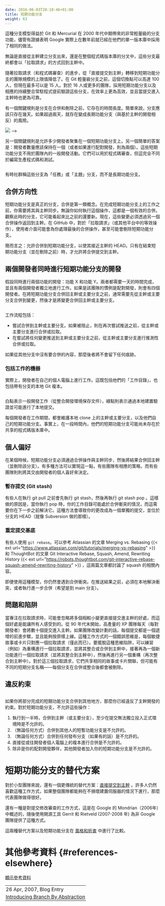 ```yaml
---
date: 2016-06-03T20:10:46+01:00
title: 短期功能分支
weight: 63
---
```


<!-- sdfsdfsd -->

<!--
This branching model was facilitated with the advent of very lightweight branching that came with Git and Mercurial
in the mid-2000's, though there is evidence that Google were effectively doing the same in their Monorepo for some years before.
-->

這種分支模型得益於 Git 和 Mercurial 在 2000 年代中期帶來的非常輕量級的分支功能，儘管有證據表明 Google 實際上在數年前就已經在他們的單一版本庫中採用了相同的做法。

<!--
Either as branching directly off main, or in a fork of the whole repository. These branches are destined to come
back as "pull requests" into the main/trunk.
-->

無論是直接從主幹建立分支出來，還是在整個程式碼版本庫的分叉中，這些分支最終都會以「拉取請求」的方式回到主幹中。

<!-- wrweresd -->

<!-- 
With the Pull Request (and code review) advance, the cut-off point for team sizes that graduated from "direct to the trunk" to short lived feature branches moved lower.
While it was up to 100 before Git's lightweight branching, it is now up to 15 people. With 16 or more, the team is more
productive with short-lived feature branches, and corresponding CI daemons verifying those in advance of
commits landing in the trunk. 
-->

隨著拉取請求（和程式碼審查）的進步，從「直接提交到主幹」轉移到短期功能分支的團隊規模的上限值降低了。在 Git 輕量級分支之前，這個切換點可以高達 100 人，但現在最多可以是 15 人。對於 16 人或更多的團隊，採用短期功能分支以及相應的持續整合常駐程式提前驗證這些分支，在效率上更為高效，並且當提交進入主幹時也更為可靠。

<!-- 
One key rule is the length of life of the branch before it gets merged and deleted. Simply put, the branch
should only last a couple of days. Any longer than two
days, and there is a risk of the branch becoming a long-lived feature branch (the antithesis of trunk-based development).
-->

有一個關鍵規則是分支在合併和刪除之前，它存在的時間長度。簡單來說，分支應該只存在幾天。如果超過兩天，就存在變成長期功能分支（與基於主幹的開發相反）的風險。

<!-- sdwerfhfsdfsd -->

<!-- 
Another key rule is how many developers are allowed congregate on a short-lived feature branch. Another simple answer:
the developer count should stay at one (or two if pair-programming). These short-lived feature branches are not shared
within a team for general development activity. They may be shared for the purposes of code review, but that is entirely
different to writing production code and tests.

<!-- hrhykj -->

![](/5-min-overview/trunk_pr.png)
-->

另一個關鍵規則是允許多少開發者聚集在一個短期功能分支上。另一個簡單的答案是：開發者數量應該保持在一個（或者如果進行配對開發，則為兩個）。這些短期功能分支不用於團隊內的一般開發活動。它們可以用於程式碼審查，但這完全不同於編寫生產程式碼和測試。

<p><img srcset="/5-min-overview/trunk_pr.png 1x,/5-min-overview/trunk_pr@2x.png 2x"></p>

<!--
Sometimes the community calls these 'task' or 'topic' branches, instead of long-lived feature branch.
-->

有時社群稱這些分支為「任務」或「主題」分支，而不是長期功能分支。

<!--
## Merge directionality
-->

## 合併方向性

<!--
Short-lived feature branches are real branches and merge is a first class concept. In the run-up to completing work
on the short-lived feature branch, you will need to bring it up to date with main (trunk). That is an effective
merge whichever way you do it. Look at the branch at this moment, it may appear to be much younger than it was
before that operation. The changes have to now go back to main (trunk) in another merge operation. In GitHub, for
'pull requests' (or equivalent in other platforms), the user interface may handle that last merged back for you, and even
go as far as to delete the short-lived feature branch.
-->

短期功能分支是真正的分支，合併是第一類概念。在完成短期功能分支上的工作之前，你需要將其與主幹同步。無論你如何執行這個操作，這都是一個有效的合併。觀察此時的分支，它可能看起來比之前的還要新。現在，這些變更必須透過另一個合併操作返回到主幹。在 GitHub 中，對於「拉取請求」（或其他平台中的等效操作），使用者介面可能會為你處理最後的合併操作，甚至可能會刪除短期功能分支。

<!-- rteghfhj -->

<!--
To recap: merges to the short-lived feature branch are allowed to bring it closer to HEAD of main (trunk). Merges
to main (trunk) are allowed only as part of closing out the short-lived feature branch (and just before deleting it).
-->

簡而言之：允許合併到短期功能分支，以使其接近主幹的 HEAD。只有在結束短期功能分支（並在刪除之前）時，才允許將合併提交到主幹。

<!-- rteyyrt -->

<!-- 
## Two developers concurrently doing short-lived feature branches
-->

## 兩個開發者同時進行短期功能分支的開發

<!--
Say two features are being worked on concurrently: features X and Y. Both will take a day to complete, and two developers are
working independently on them. Or four developers if pair-programming is that team's way.  The reality of the merge back to
main/trunk, before the deletion of the short-lived feature branch, is that a merge of changes **from** main/trunk
is often needed, before the merge **to** main/trunk.

![](slfb_pull-push.png)
-->

假設同時進行兩個功能的開發：功能 X 和功能 Y。兩者都需要一天的時間完成，並且有兩個開發者獨立地進行工作。如果是該團隊的慣例是配對開發，則會有四個開發者。在將短期功能分支合併回主幹或主要分支之前，通常需要先從主幹或主要分支合併到變更，然後才是將變更合併回主幹或主要分支。

<p><img srcset="slfb_pull-push.png 1x,slfb_pull-push@2x.png 2x"></p>

<!--
Workflows include:

* Attempt to merge to main/trunk and if that's blocked do a merge/pull from main/trunk before attempting the push again.
* Do a speculative main/pull from main/trunk before attempting any push to main/trunk.
-->

工作流程包括：

* 嘗試合併到主幹或主要分支。如果被阻止，則在再次嘗試推送之前，從主幹或主要分支進行合併或拉取。
* 在嘗試將任何變更推送到主幹或主要分支之前，從主幹或主要分支進行推測性合併或拉取。

<!-- dwewrerg -->

<!--
The latter leaves no trace if there's nothing to merge in from the other branch.
-->

如果從其他分支中沒有要合併的內容，那麼後者將不會留下任何痕跡。

<!--
### Workstations included
-->
### 包括工作的機器

<!--
Really though Developers work on their own workstations. That is both for their "working copy" as well as their local Git clones complete with branches:

![](slfb_working-copy.png)
-->

實際上，開發者在自己的個人電腦上進行工作。這既包括他們的「工作目錄」，也包括帶有分支的本地 Git 複本。

<p><img srcset="slfb_working-copy.png 1x,slfb_working-copy@2x.png 2x"></p>

<!-- fhtytrerwe -->

<!--
The white dots are just general development work (save files from the IDE), and the green dot is the same but validated by a local  build that passes and a maybe a local commit.
-->

白點表示一般開發工作（從整合開發環境保存文件），綠點則表示通過本地建置驗證並可能進行了本地提交。

<!--
While each developer works, they maintain a local clone of the main/trunk and their own short-lived feature branch only.
Indeed for a period of time, their short-lived feature branch may not yet exist in the shared origin repo.
-->

每個開發者在工作期間，都會維護本地 clone 上的主幹或主要分支，以及他們自己的短期功能分支。事實上，在一段時間內，他們的短期功能分支可能尚未存在於共享的程式碼版本庫中。

<!-- qetgrth -->

<!--
## Personal preferences
-->

## 個人偏好

<!--
At some point, the short-lived feature branch has to be brought right up to date with main (trunk) in a merge
operation before the result being merged back to trunk (and the branch deleted). There are a number of approaches
for this, and while teams may have a policy, some teams leave it to personal preference for the developer. 
-->

在某個時候，短期功能分支必須通過合併操作與主幹同步，然後將結果合併回主幹（並刪除該分支）。有多種方法可以實現這一點，有些團隊有相應的策略，而有些團隊則則將其交由開發者的個人喜好來決定。

<!--
### Git stash
-->

### 暫存提交 (Git stash)

<!-- 
Some people do `git stash` before `git pull` before `git stash pop`. There's a chance that when you `pop` your
working copy may be in a merge clash situation that has to be resolved before you progress. This way will always
result in your change being a single commit, at the HEAD of the branch (as Subversion would always do).
-->

有些人在執行 git pull 之前會先執行 git stash，然後再執行 git stash pop 。這樣做的原因是，當你執行 pop 時，你的工作目錄可能處於合併衝突的情況，而這需要你在下一步之前解決它。這種方法會導致你的更改成為一個單獨的提交，並位於分支的 HEAD（就像 Subversion 做的那樣）。

<!-- werregg -->

<!--
### Git rebase
-->

### 重定提交基底

<!--
Some people do `git rebase`. Refer to a well written Atlassian document on this {{< ext url="https://www.atlassian.com/git/tutorials/merging-vs-rebasing" >}} as well as one from ThoughtBot {{< ext url="https://robots.thoughtbot.com/git-interactive-rebase-squash-amend-rewriting-history" >}} that talks about `squash` too.  Even with this model,
you may encounter a merge clash, and have to resolve that locally before you can push the result anywhere, or do
further merges (to `main` hopefully).
-->

有些人使用 `git rebase`。可以參考 Atlassian 的文章 Merging vs. Rebasing {{< ext url="https://www.atlassian.com/git/tutorials/merging-vs-rebasing" >}} 和 ThoughtBot 的文章 Git Interactive Rebase, Squash, Amend, Rewriting History {{< ext url="https://robots.thoughtbot.com/git-interactive-rebase-squash-amend-rewriting-history" >}} ，這兩篇文章都討論了 squash 的相關內容。

即便使用這種模型，你仍然會遇到合併衝突。在推送結果之前，必須在本地解決衝突，或者執行進一步合併（希望是到 main 分支）。

<!-- wqwedsfsg -->

<!--
## Pitfalls

Working towards a pull request can sometimes make you look past the power of streaming a series of small commits into trunk for 
the benefit of all. High-throughput XP teams from the end of the 90's onward would stream tens of commits a day (per pair) 
into the trunk. Each commit would be an incremental step forward and able to go live as is, were the team to change plans
to do so.  A mistake in thinking for this way of working, is one pull-request for one Agile story/card (and no more). Getting 
out of that mind trap would be to practice (say) a pull-request for refactoring and see that integrated/merged into the trunk,
then a pull-request for a piece of new functionality (and integrated into trunk), then perhaps another refactoring (trunk 
integrated again). And for those three pull-requests they shared the same Story/card association, but perhaps had different 
short-lived branch names - each of which was deleted after merge/integration.
-->

## 問題和陷阱

當專注在拉取請求時，可能會忽略將多個相較小變更直接提交進主幹的好處，而這個好處是能讓所有人感受到的。從 90 年代末開始，高產量的 XP 團隊每天（每對開發者）會將數十個提交進入主幹。如果團隊改變計劃的話，每個提交都是一個遞增的前進步驟，並且能夠按原樣上線。這種工作方式的一個錯誤思維是，每個敏捷故事或卡片只對應一個拉取請求（僅此而已）。要擺脫這種思維陷阱，可以練習（例如）為重構進行一個拉取請求，並將其整合或合併到主幹中，接著再為一個新功能進行一個拉取請求（並將其整合到主幹中），然後再進行另一個重構（再次整合到主幹中）。對於這三個拉取請求，它們共享相同的故事或卡片關聯，但可能有不同的短期分支名稱——每個分支在合併或整合後都會被刪除。

<!--
## Breaking the contract

![](slfb_bad_sharing.png)

If you merged the part-complete short-lived feature branches to anywhere else, then you have broken the
contract of trunk-based development. For short-lived feature branches, these are **not** allowed:
-->

## 違反約束

<p><img srcset="slfb_bad_sharing.png 1x,slfb_bad_sharing@2x.png 2x"></p>

如果你將部分完成的短期功能分支合併到其他地方，那麼你已經違反了主幹開發的約束。對於短期功能分支，不允許這些操作：

<!-- dgytjffdd -->

<!--
1. intermediate merges to main (trunk) - at least where the commit was not able to go live on its own 
2. merges (intermediate or not) to other people's short-lived feature branches
3. merges (intermediate or not) to any release branches (if you have them)
4. variations of #2 that are direct from/to the developers clone on their workstation
5. other developers joining you on your short-lived feature branches - at least who are not your pair-programming partner.
-->

1. 執行到一半時，合併到主幹（或主要分支），至少在提交無法獨立投入正式環境時是不允許的。
2. （無論任何方式）合併到其他人的短暫功能分支是不允許的。
3. （無論任何方式）合併到任何發布分支（如果有的話）是不允許的。
4. 直接從或往開發者個人電腦上的複本進行合併是不允許的。
5. 除非是你的配對開發夥伴，其他開發者加入你的短期功能分支是不允許的。

<!--
# Alternatives to short-lived feature branches
-->

# 短期功能分支的替代方案

<!-- qweqwgtht -->

<!--
There is a more traditional alternative for smaller teams:
[Committing straight to the trunk](/committing-straight-to-the-trunk/). Many people still prefer this way of working, and if the whole team can do it without blowing up the build server, then great job team.
-->

對於小型團隊來說，還有一個更傳統的替代方案：[直接提交到主幹](/committing-straight-to-the-trunk/) 。許多人仍然喜歡這種工作方式，如果整個團隊都能夠在不損壞建置伺服器的情況下進行，那麼代表團隊做得很好。

<!--
There is also the patch-review way of working that was outlined in Google's use of Mondrian (2006), and consequentially delivered for non-Google teams with open source tools Gerrit and Rietveld (2007/8). 
-->

還有一種是對提交修改審查的工作方式，這是在 Google 的 Mondrian（2006年）中概述的，隨後使用開源工具 Gerrit 和 Rietveld (2007-2008 年) 為非 Google 團隊提供了這種方式。

<!--
These two alternatives, as well as short-lived feature branches are compared in [Styles and Trade-offs](/styles/). 
-->

這兩種替代方案以及短期功能分支在 [風格和折衷](/styles) 中進行了比較。

<!--
# References elsewhere

<a id="showHideRefs" href="javascript:toggleRefs();">show references</a>
-->

# 其他參考資料 {#references-elsewhere}

<a id="showHideRefs" href="javascript:toggleRefs();">顯示參考資料</a>

<div>
    <table style="border: 0; box-shadow: none">
        <tr>
            <td style="padding: 2px" valign="top">26 Apr, 2007, Blog Entry</td>
        </tr>
        <tr>
            <td style="border-top: 0px; padding: 2px" valign="top"><a href="https://paulhammant.com/blog/branch_by_abstraction.html">Introducing Branch By Abstraction</a></td>
        </tr>
    </table>
</div>  
